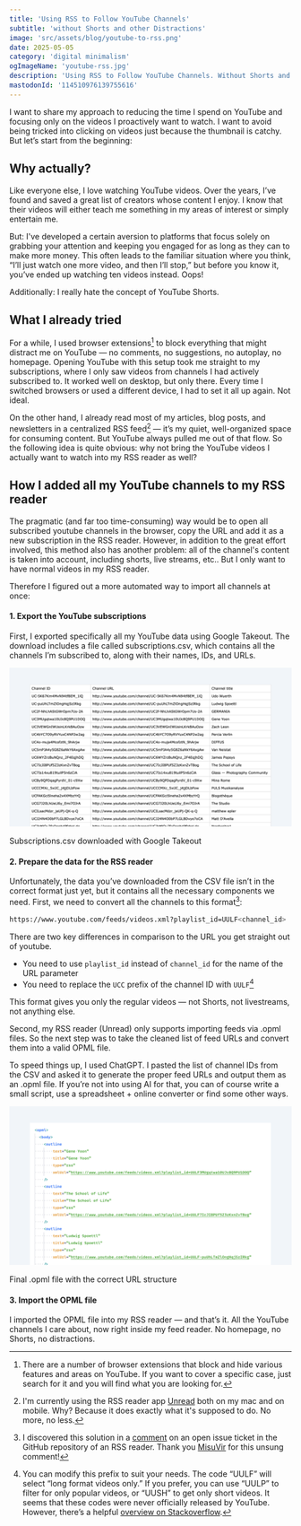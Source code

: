 ```yaml
---
title: 'Using RSS to Follow YouTube Channels'
subtitle: 'without Shorts and other Distractions'
image: 'src/assets/blog/youtube-to-rss.png'
date: 2025-05-05
category: 'digital minimalism'
ogImageName: 'youtube-rss.jpg'
description: 'Using RSS to Follow YouTube Channels. Without Shorts and other Distractions.'
mastodonId: '114510976139755616'
---
```


I want to share my approach to reducing the time I spend on YouTube and focusing only on the videos
I proactively want to watch. I want to avoid being tricked into clicking on videos just because the
thumbnail is catchy. But let’s start from the beginning:

## Why actually?

Like everyone else, I love watching YouTube videos. Over the years, I’ve found and saved a great
list of creators whose content I enjoy. I know that their videos will either teach me something in
my areas of interest or simply entertain me.

But: I've developed a certain aversion to platforms that focus solely on grabbing your attention and
keeping you engaged for as long as they can to make more money. This often leads to the familiar
situation where you think, “I’ll just watch one more video, and then I’ll stop,” but before you know
it, you’ve ended up watching ten videos instead. Oops!

Additionally: I really hate the concept of YouTube Shorts.

## What I already tried

For a while, I used browser extensions[^1] to block everything that might distract me on YouTube —
no comments, no suggestions, no autoplay, no homepage. Opening YouTube with this setup took me
straight to my subscriptions, where I only saw videos from channels I had actively subscribed to. It
worked well on desktop, but only there. Every time I switched browsers or used a different device, I
had to set it all up again. Not ideal.

On the other hand, I already read most of my articles, blog posts, and newsletters in a centralized
RSS feed[^2] — it’s my quiet, well-organized space for consuming content. But YouTube always pulled
me out of that flow. So the following idea is quite obvious: why not bring the YouTube videos I
actually want to watch into my RSS reader as well?

## How I added all my YouTube channels to my RSS reader

The pragmatic (and far too time-consuming) way would be to open all subscribed youtube channels in
the browser, copy the URL and add it as a new subscription in the RSS reader. However, in addition
to the great effort involved, this method also has another problem: all of the channel's content is
taken into account, including shorts, live streams, etc.. But I only want to have normal videos in
my RSS reader.

Therefore I figured out a more automated way to import all channels at once:

#### 1. Export the YouTube subscriptions

First, I exported specifically all my YouTube data using Google Takeout. The download includes a
file called subscriptions.csv, which contains all the channels I’m subscribed to, along with their
names, IDs, and URLs.

![csv table of the exported Youtube Channel data](../../assets/blog/youtube-channel-csv.png)

<figcaption>Subscriptions.csv downloaded with Google Takeout</figcaption>

#### 2. Prepare the data for the RSS reader

Unfortunately, the data you’ve downloaded from the CSV file isn’t in the correct format just yet,
but it contains all the necessary components we need. First, we need to convert all the channels to
this format[^3]:

```sh
https://www.youtube.com/feeds/videos.xml?playlist_id=UULF<channel_id>
```

There are two key differences in comparison to the URL you get straight out of youtube.

- You need to use `playlist_id` instead of `channel_id` for the name of the URL parameter
- You need to replace the `UCC` prefix of the channel ID with `UULF`[^4]

This format gives you only the regular videos — not Shorts, not livestreams, not anything else.

Second, my RSS reader (Unread) only supports importing feeds via .opml files. So the next step was
to take the cleaned list of feed URLs and convert them into a valid OPML file.

To speed things up, I used ChatGPT. I pasted the list of channel IDs from the CSV and asked it to
generate the proper feed URLs and output them as an .opml file. If you’re not into using AI for
that, you can of course write a small script, use a spreadsheet + online converter or find some
other ways.

![OPML file of the adjusted Youtube Channel data](../../assets/blog/youtube-channel-opml.png)

<figcaption>Final .opml file with the correct URL structure</figcaption>

#### 3. Import the OPML file

I imported the OPML file into my RSS reader — and that’s it. All the YouTube channels I care about,
now right inside my feed reader. No homepage, no Shorts, no distractions.

[^1]:
    There are a number of browser extensions that block and hide various features and areas on
    YouTube. If you want to cover a specific case, just search for it and you will find what you are
    looking for.

[^2]:
    I'm currently using the RSS reader app [Unread](https://www.goldenhillsoftware.com/unread/) both
    on my mac and on mobile. Why? Because it does exactly what it's supposed to do. No more, no
    less.

[^3]:
    I discovered this solution in a
    [comment](https://github.com/FreshRSS/Extensions/issues/234#issuecomment-2738509387) on an open
    issue ticket in the GitHub repository of an RSS reader. Thank you
    [MisuVir](https://github.com/MisuVir) for this unsung comment!

[^4]:
    You can modify this prefix to suit your needs. The code “UULF” will select “long format videos
    only.” If you prefer, you can use “UULP” to filter for only popular videos, or “UUSH” to get
    only short videos. It seems that these codes were never officially released by YouTube. However,
    there’s a helpful [overview on Stackoverflow](https://stackoverflow.com/a/76602819).
